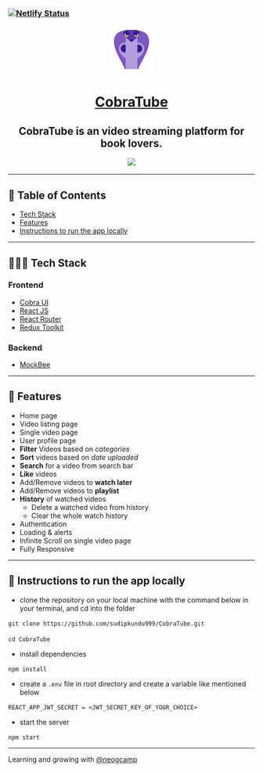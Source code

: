 ### [![Netlify Status](https://api.netlify.com/api/v1/badges/157f9f59-0d3b-4b6f-92a9-07ef9b2401a2/deploy-status)](https://app.netlify.com/sites/cobra-tube/deploys)

<div align="center">

<img alt="logo" src="public\images\logo.png" />

# [CobraTube](https://cobra-tube.netlify.app/)

## CobraTube is an video streaming platform for book lovers.

![](./showcase.gif)

</div>

---

## 📕 Table of Contents

- [Tech Stack](#-tech-stack)
- [Features](#-features)
- [Instructions to run the app locally](#-instructions-to-run-the-app-locally)

---

## 👨🏻‍💻 Tech Stack

### Frontend

- [Cobra UI](https://cobra-ui.netlify.app/)
- [React JS](https://reactjs.org/)
- [React Router](https://reactrouter.com/)
- [Redux Toolkit](https://redux-toolkit.js.org/)

### Backend

- [MockBee](https://mockbee.netlify.app/)

---

## 🚀 Features

- Home page
- Video listing page
- Single video page
- User profile page
- **Filter** Videos based on _categories_
- **Sort** videos based on _date uploaded_
- **Search** for a video from search bar
- **Like** videos
- Add/Remove videos to **watch later**
- Add/Remove videos to **playlist**
- **History** of watched videos
  - Delete a watched video from history
  - Clear the whole watch history
- Authentication
- Loading & alerts
- Infinite Scroll on single video page
- Fully Responsive

---

## 🔌 Instructions to run the app locally

- clone the repository on your local machine with the command below in your terminal, and cd into the folder

```
git clone https://github.com/sudipkundu999/CobraTube.git

cd CobraTube
```

- install dependencies

```
npm install
```

- create a `.env` file in root directory and create a variable like mentioned below

```
REACT_APP_JWT_SECRET = <JWT_SECRET_KEY_OF_YOUR_CHOICE>
```

- start the server

```
npm start
```

---

Learning and growing with [@neogcamp](https://github.com/neogcamp)
